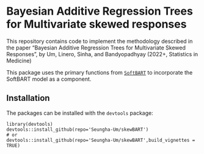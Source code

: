 # Bayesian Additive Regression Trees for Multivariate skewed responses

This repository contains code to implement the methodology described in
the paper “Bayesian Additive Regression Trees for Multivariate Skewed
Responses”, by Um, Linero, Sinha, and Bandyopadhyay (2022+, Statistics
in Medicine)

This package uses the primary functions from
[`SoftBART`](https://github.com/theodds/SoftBART) to incorporate the
SoftBART model as a component.

## Installation

The packages can be installed with the `devtools` package:

    library(devtools) 
    devtools::install_github(repo='Seungha-Um/skewBART') 
    # or 
    devtools::install_github(repo='Seungha-Um/skewBART',build_vignettes = TRUE) 
